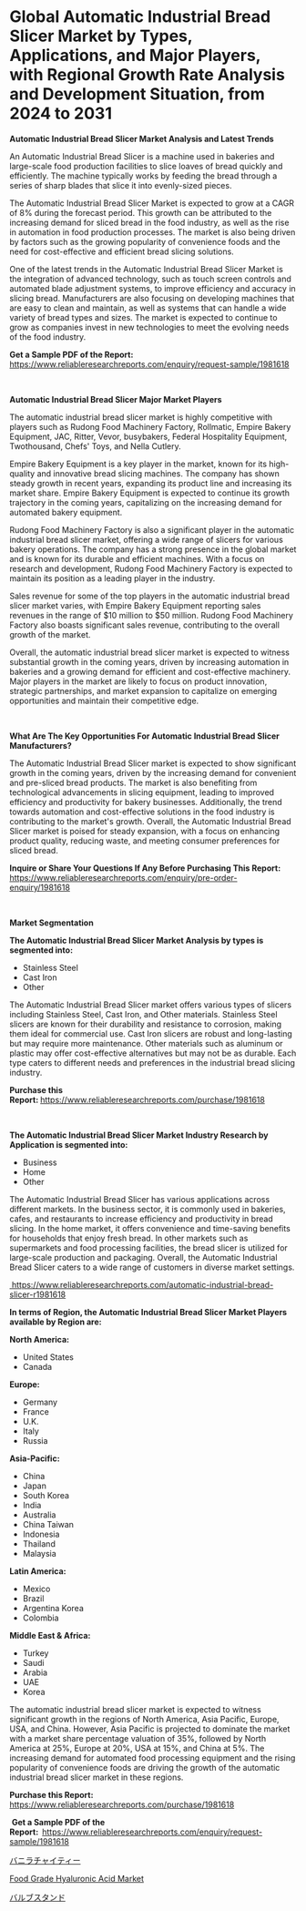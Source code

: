 <p><h1>Global Automatic Industrial Bread Slicer Market by Types, Applications, and Major Players, with Regional Growth Rate Analysis and Development Situation, from 2024 to 2031</h1></p><p><strong>Automatic Industrial Bread Slicer Market Analysis and Latest Trends</strong></p>
<p><p>An Automatic Industrial Bread Slicer is a machine used in bakeries and large-scale food production facilities to slice loaves of bread quickly and efficiently. The machine typically works by feeding the bread through a series of sharp blades that slice it into evenly-sized pieces. </p><p>The Automatic Industrial Bread Slicer Market is expected to grow at a CAGR of 8% during the forecast period. This growth can be attributed to the increasing demand for sliced bread in the food industry, as well as the rise in automation in food production processes. The market is also being driven by factors such as the growing popularity of convenience foods and the need for cost-effective and efficient bread slicing solutions.</p><p>One of the latest trends in the Automatic Industrial Bread Slicer Market is the integration of advanced technology, such as touch screen controls and automated blade adjustment systems, to improve efficiency and accuracy in slicing bread. Manufacturers are also focusing on developing machines that are easy to clean and maintain, as well as systems that can handle a wide variety of bread types and sizes. The market is expected to continue to grow as companies invest in new technologies to meet the evolving needs of the food industry.</p></p>
<p><strong>Get a Sample PDF of the Report:&nbsp;</strong> <a href="https://www.reliableresearchreports.com/enquiry/request-sample/1981618">https://www.reliableresearchreports.com/enquiry/request-sample/1981618</a></p>
<p>&nbsp;</p>
<p><strong>Automatic Industrial Bread Slicer Major Market Players</strong></p>
<p><p>The automatic industrial bread slicer market is highly competitive with players such as Rudong Food Machinery Factory, Rollmatic, Empire Bakery Equipment, JAC, Ritter, Vevor, busybakers, Federal Hospitality Equipment, Twothousand, Chefs' Toys, and Nella Cutlery.</p><p>Empire Bakery Equipment is a key player in the market, known for its high-quality and innovative bread slicing machines. The company has shown steady growth in recent years, expanding its product line and increasing its market share. Empire Bakery Equipment is expected to continue its growth trajectory in the coming years, capitalizing on the increasing demand for automated bakery equipment.</p><p>Rudong Food Machinery Factory is also a significant player in the automatic industrial bread slicer market, offering a wide range of slicers for various bakery operations. The company has a strong presence in the global market and is known for its durable and efficient machines. With a focus on research and development, Rudong Food Machinery Factory is expected to maintain its position as a leading player in the industry.</p><p>Sales revenue for some of the top players in the automatic industrial bread slicer market varies, with Empire Bakery Equipment reporting sales revenues in the range of $10 million to $50 million. Rudong Food Machinery Factory also boasts significant sales revenue, contributing to the overall growth of the market.</p><p>Overall, the automatic industrial bread slicer market is expected to witness substantial growth in the coming years, driven by increasing automation in bakeries and a growing demand for efficient and cost-effective machinery. Major players in the market are likely to focus on product innovation, strategic partnerships, and market expansion to capitalize on emerging opportunities and maintain their competitive edge.</p></p>
<p>&nbsp;</p>
<p><strong>What Are The Key Opportunities For Automatic Industrial Bread Slicer Manufacturers?</strong></p>
<p><p>The Automatic Industrial Bread Slicer market is expected to show significant growth in the coming years, driven by the increasing demand for convenient and pre-sliced bread products. The market is also benefiting from technological advancements in slicing equipment, leading to improved efficiency and productivity for bakery businesses. Additionally, the trend towards automation and cost-effective solutions in the food industry is contributing to the market's growth. Overall, the Automatic Industrial Bread Slicer market is poised for steady expansion, with a focus on enhancing product quality, reducing waste, and meeting consumer preferences for sliced bread.</p></p>
<p><strong>Inquire or Share Your Questions If Any Before Purchasing This Report:</strong> <a href="https://www.reliableresearchreports.com/enquiry/pre-order-enquiry/1981618">https://www.reliableresearchreports.com/enquiry/pre-order-enquiry/1981618</a></p>
<p>&nbsp;</p>
<p><strong>Market Segmentation</strong></p>
<p><strong>The Automatic Industrial Bread Slicer Market Analysis by types is segmented into:</strong></p>
<p><ul><li>Stainless Steel</li><li>Cast Iron</li><li>Other</li></ul></p>
<p><p>The Automatic Industrial Bread Slicer market offers various types of slicers including Stainless Steel, Cast Iron, and Other materials. Stainless Steel slicers are known for their durability and resistance to corrosion, making them ideal for commercial use. Cast Iron slicers are robust and long-lasting but may require more maintenance. Other materials such as aluminum or plastic may offer cost-effective alternatives but may not be as durable. Each type caters to different needs and preferences in the industrial bread slicing industry.</p></p>
<p><strong>Purchase this Report:&nbsp;</strong><a href="https://www.reliableresearchreports.com/purchase/1981618">https://www.reliableresearchreports.com/purchase/1981618</a></p>
<p>&nbsp;</p>
<p><strong>The Automatic Industrial Bread Slicer Market Industry Research by Application is segmented into:</strong></p>
<p><ul><li>Business</li><li>Home</li><li>Other</li></ul></p>
<p><p>The Automatic Industrial Bread Slicer has various applications across different markets. In the business sector, it is commonly used in bakeries, cafes, and restaurants to increase efficiency and productivity in bread slicing. In the home market, it offers convenience and time-saving benefits for households that enjoy fresh bread. In other markets such as supermarkets and food processing facilities, the bread slicer is utilized for large-scale production and packaging. Overall, the Automatic Industrial Bread Slicer caters to a wide range of customers in diverse market settings.</p></p>
<p><a href="https://www.reliableresearchreports.com/automatic-industrial-bread-slicer-r1981618">&nbsp;https://www.reliableresearchreports.com/automatic-industrial-bread-slicer-r1981618</a></p>
<p><strong>In terms of Region, the Automatic Industrial Bread Slicer Market Players available by Region are:</strong></p>
<p>
    <p> <strong> North America: </strong>
        <ul>
            <li>United States</li>
            <li>Canada</li>
        </ul>
        </p> 
    <p> <strong> Europe: </strong>
        <ul>
            <li>Germany</li>
            <li>France</li>
            <li>U.K.</li>
            <li>Italy</li>
            <li>Russia</li>
        </ul>
        </p> 
    <p> <strong> Asia-Pacific: </strong>
        <ul>
            <li>China</li>
            <li>Japan</li>
            <li>South Korea</li>
            <li>India</li>
            <li>Australia</li>
            <li>China Taiwan</li>
            <li>Indonesia</li>
            <li>Thailand</li>
            <li>Malaysia</li>
        </ul>
        </p> 
    <p> <strong> Latin America: </strong>
        <ul>
            <li>Mexico</li>
            <li>Brazil</li>
            <li>Argentina Korea</li>
            <li>Colombia</li>
        </ul>
        </p> 
    <p> <strong> Middle East & Africa: </strong>
        <ul>
            <li>Turkey</li>
            <li>Saudi</li>
            <li>Arabia</li>
            <li>UAE</li>
            <li>Korea</li>
        </ul>
    </p>
    </p>
<p><p>The automatic industrial bread slicer market is expected to witness significant growth in the regions of North America, Asia Pacific, Europe, USA, and China. However, Asia Pacific is projected to dominate the market with a market share percentage valuation of 35%, followed by North America at 25%, Europe at 20%, USA at 15%, and China at 5%. The increasing demand for automated food processing equipment and the rising popularity of convenience foods are driving the growth of the automatic industrial bread slicer market in these regions.</p></p>
<p><strong>Purchase this Report: </strong><a href="https://www.reliableresearchreports.com/purchase/1981618">https://www.reliableresearchreports.com/purchase/1981618</a></p>
<p>&nbsp;<strong>Get a Sample PDF of the Report:&nbsp;&nbsp;</strong><a href="https://www.reliableresearchreports.com/enquiry/request-sample/1981618">https://www.reliableresearchreports.com/enquiry/request-sample/1981618</a></p>
<p><strong></strong></p>
<p><p><a href="https://github.com/mohamedbakry57/Market-Research-Report-List-3/blob/main/791997345594.md">バニラチャイティー</a></p><p><a href="https://meowing-canidae-761.notion.site/Food-Grade-Hyaluronic-Acid-Market-Size-Reveals-the-Best-Marketing-Channels-In-Global-Industry-6d3f17efc593491581b95ab974ca9886">Food Grade Hyaluronic Acid Market</a></p><p><a href="https://github.com/zjkmgcs938405/Market-Research-Report-List-1/blob/main/483597945595.md">バルブスタンド</a></p></p>